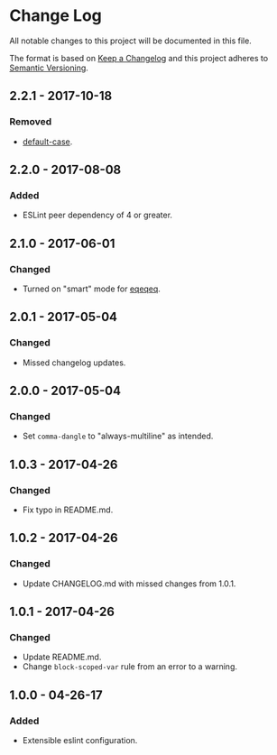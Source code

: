 # Change Log
All notable changes to this project will be documented in this file.

The format is based on [Keep a Changelog](http://keepachangelog.com/)
and this project adheres to [Semantic Versioning](http://semver.org/).

## 2.2.1 - 2017-10-18
### Removed
 - [default-case](https://eslint.org/docs/rules/default-case).

## 2.2.0 - 2017-08-08
### Added
 - ESLint peer dependency of 4 or greater.

## 2.1.0 - 2017-06-01
### Changed
 - Turned on "smart" mode for [eqeqeq](http://eslint.org/docs/rules/eqeqeq).

## 2.0.1 - 2017-05-04
### Changed
 - Missed changelog updates.

## 2.0.0 - 2017-05-04
### Changed
 - Set `comma-dangle` to "always-multiline" as intended.

## 1.0.3 - 2017-04-26
### Changed
 - Fix typo in README.md.

## 1.0.2 - 2017-04-26
### Changed
 - Update CHANGELOG.md with missed changes from 1.0.1.

## 1.0.1 - 2017-04-26
### Changed
 - Update README.md.
 - Change `block-scoped-var` rule from an error to a warning.

## 1.0.0 - 04-26-17
### Added
 - Extensible eslint configuration.
